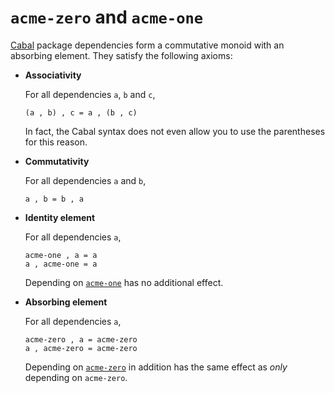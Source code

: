# `acme-zero` and `acme-one`

[Cabal][cabal] package dependencies form a commutative monoid with an absorbing
element. They satisfy the following axioms:

[cabal]: https://www.haskell.org/cabal/users-guide/developing-packages.html

* **Associativity**

  For all dependencies `a`, `b` and `c`,

  ```
  (a , b) , c = a , (b , c)
  ```

  In fact, the Cabal syntax does not even allow you to use the parentheses for
  this reason.

* **Commutativity**

  For all dependencies `a` and `b`,

  ```
  a , b = b , a
  ```

* **Identity element**

  For all dependencies `a`,

  ```
  acme-one , a = a
  a , acme-one = a
  ```

  Depending on [`acme-one`][acme-one] has no additional effect.

* **Absorbing element**

  For all dependencies `a`,

  ```
  acme-zero , a = acme-zero
  a , acme-zero = acme-zero
  ```

  Depending on [`acme-zero`][acme-zero] in addition has the same effect as
  *only* depending on `acme-zero`.

[acme-one]:  https://hackage.haskell.org/package/acme-one
[acme-zero]: https://hackage.haskell.org/package/acme-zero
